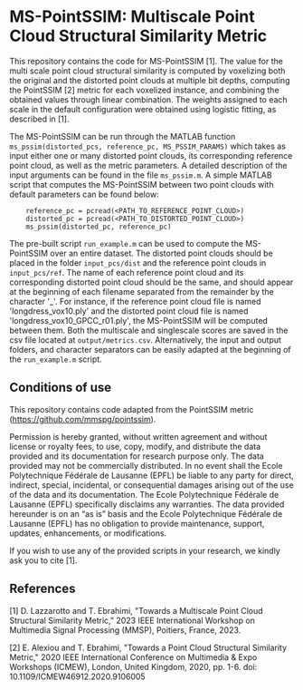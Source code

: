 # MS-PointSSIM: Multiscale Point Cloud Structural Similarity Metric

This repository contains the code for MS-PointSSIM [1]. The value for the multi scale point cloud structural similarity is computed by voxelizing both the original and the distorted point clouds at multiple bit depths, computing the PointSSIM [2] metric for each voxelized instance, and combining the obtained values through linear combination. The weights assigned to each scale in the default configuration were obtained using logistic fitting, as described in [1]. 

The MS-PointSSIM can be run through the MATLAB function `ms_pssim(distorted_pcs, reference_pc, MS_PSSIM_PARAMS)` which takes as input either one or many distorted point clouds, its corresponding reference point cloud, as well as the metric parameters. A detailed description of the input arguments can be found in the file `ms_pssim.m`. A simple MATLAB script that computes the MS-PointSSIM between two point clouds with default parameters can be found below:

```
    reference_pc = pcread(<PATH_TO_REFERENCE_POINT_CLOUD>)
    distorted_pc = pcread(<PATH_TO_DISTORTED_POINT_CLOUD>)
    ms_pssim(distorted_pc, reference_pc)
```

The pre-built script `run_example.m` can be used to compute the MS-PointSSIM over an entire dataset. The distorted point clouds should be placed in the folder `input_pcs/dist` and the reference point clouds in `input_pcs/ref`. The name of each reference point cloud and its corresponding distorted point cloud should be the same, and should appear at the beginning of each filename separated from the remainder by the character '_'. For instance, if the reference point cloud file is named 'longdress_vox10.ply' and the distorted point cloud file is named 'longdress_vox10_GPCC_r01.ply', the MS-PointSSIM will be computed between them. Both the multiscale and singlescale scores are saved in the csv file located at `output/metrics.csv`. Alternatively, the input and output folders, and character separators can be easily adapted at the beginning of the `run_example.m` script. 

## Conditions of use

This repository contains code adapted from the PointSSIM metric (https://github.com/mmspg/pointssim). 

Permission is hereby granted, without written agreement and without license or royalty fees, to use, copy, modify, and distribute the data provided and its documentation for research purpose only. The data provided may not be commercially distributed. In no event shall the Ecole Polytechnique Fédérale de Lausanne (EPFL) be liable to any party for direct, indirect, special, incidental, or consequential damages arising out of the use of the data and its documentation. The Ecole Polytechnique Fédérale de Lausanne (EPFL) specifically disclaims any warranties. The data provided hereunder is on an “as is” basis and the Ecole Polytechnique Fédérale de Lausanne (EPFL) has no obligation to provide maintenance, support, updates, enhancements, or modifications.

If you wish to use any of the provided scripts in your research, we kindly ask you to cite [1].

## References 

[1] D. Lazzarotto and T. Ebrahimi, "Towards a Multiscale Point Cloud Structural Similarity Metric," 2023 IEEE International Workshop on Multimedia Signal Processing (MMSP), Poitiers, France, 2023.

[2] E. Alexiou and T. Ebrahimi, "Towards a Point Cloud Structural Similarity Metric," 2020 IEEE International Conference on Multimedia & Expo Workshops (ICMEW), London, United Kingdom, 2020, pp. 1-6. doi: 10.1109/ICMEW46912.2020.9106005